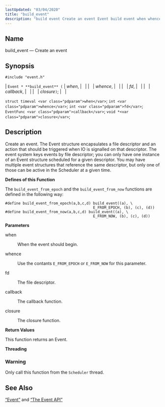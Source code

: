 ```yaml
---
lastUpdated: "03/04/2020"
title: "build_event"
description: "build event Create an event Event build event when whence fd callback closure struct timeval when int whence int fd Event Func callback void closure Create an event The Event structure encapsulates a file descriptor and an action that should be triggered when IO is signalled on that descriptor The..."
---
```


<a name="apis.build_event"></a> 
## Name

build_event — Create an event

## Synopsis

`#include "event.h"`

| `Event * **build_event** (` | <var class="pdparam">when</var>, |   |
|   | <var class="pdparam">whence</var>, |   |
|   | <var class="pdparam">fd</var>, |   |
|   | <var class="pdparam">callback</var>, |   |
|   | <var class="pdparam">closure</var>`)`; |   |

`struct timeval <var class="pdparam">when</var>`;
`int <var class="pdparam">whence</var>`;
`int <var class="pdparam">fd</var>`;
`EventFunc <var class="pdparam">callback</var>`;
`void *<var class="pdparam">closure</var>`;<a name="idp51439536"></a> 
## Description

Create an event. The Event structure encapsulates a file descriptor and an action that should be triggered when IO is signalled on that descriptor. The event system keys events by file descriptor; you can only have one instance of an Event structure scheduled for a given descriptor. You may have multiple event structures that reference the same descriptor, but only one of those can be active in the Scheduler at a given time.

**Defines of this Function**

The `build_event_from_epoch` and the `build_event_from_now` functions are defined in the following way:

```
#define build_event_from_epoch(a,b,c,d) build_event((a), \
                                        E_FROM_EPOCH, (b), (c), (d))
#define build_event_from_now(a,b,c,d) build_event((a), \
                                        E_FROM_NOW, (b), (c), (d))
```
**<a name="idp51444448"></a> Parameters**

<dl class="variablelist">

<dt>when</dt>

<dd>

When the event should begin.

</dd>

<dt>whence</dt>

<dd>

Use the contants `E_FROM_EPOCH` or `E_FROM_NOW` for this parameter.

</dd>

<dt>fd</dt>

<dd>

The file descriptor.

</dd>

<dt>callback</dt>

<dd>

The callback function.

</dd>

<dt>closure</dt>

<dd>

The closure function.

</dd>

</dl>

**<a name="idp51455424"></a> Return Values**

This function returns an Event.

**<a name="idp51456352"></a> Threading**
### Warning

Only call this function from the `Scheduler` thread.

<a name="idp51458656"></a> 
## See Also

[“Event”](/momentum/3/3-api/structs-event) and [“The Event API”](/momentum/3/3-api/arch-primary-apis#arch.event)